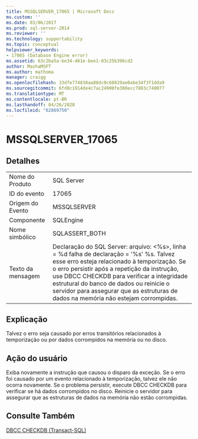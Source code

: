 ```yaml
---
title: MSSQLSERVER_17065 | Microsoft Docs
ms.custom: ''
ms.date: 03/06/2017
ms.prod: sql-server-2014
ms.reviewer: ''
ms.technology: supportability
ms.topic: conceptual
helpviewer_keywords:
- 17065 (Database Engine error)
ms.assetid: 63c2ba5a-be34-461e-bee1-03c25b396cd2
author: MashaMSFT
ms.author: mathoma
manager: craigg
ms.openlocfilehash: 33dfe774838aa88dc0c68829ae0abe34f3f1dda9
ms.sourcegitcommit: 6fd8c1914de4c7ac24900fe388ecc7883c740077
ms.translationtype: MT
ms.contentlocale: pt-BR
ms.lasthandoff: 04/26/2020
ms.locfileid: "62869750"
---
```

# <a name="mssqlserver_17065"></a>MSSQLSERVER_17065
    
## <a name="details"></a>Detalhes  
  
|||  
|-|-|  
|Nome do Produto|SQL Server|  
|ID do evento|17065|  
|Origem do Evento|MSSQLSERVER|  
|Componente|SQLEngine|  
|Nome simbólico|SQLASSERT_BOTH|  
|Texto da mensagem|Declaração do SQL Server: arquivo: \<%s>, linha = %d falha de declaração = '%s' %s. Talvez esse erro esteja relacionado à temporização. Se o erro persistir após a repetição da instrução, use DBCC CHECKDB para verificar a integridade estrutural do banco de dados ou reinicie o servidor para assegurar que as estruturas de dados na memória não estejam corrompidas.|  
  
## <a name="explanation"></a>Explicação  
 Talvez o erro seja causado por erros transitórios relacionados à temporização ou por dados corrompidos na memória ou no disco.  
  
## <a name="user-action"></a>Ação do usuário  
 Exiba novamente a instrução que causou o disparo da exceção. Se o erro foi causado por um evento relacionado à temporização, talvez ele não ocorra novamente. Se o problema persistir, execute DBCC CHECKDB para verificar se há dados corrompidos no disco. Reinicie o servidor para assegurar que as estruturas de dados na memória não estão corrompidas.  
  
## <a name="see-also"></a>Consulte Também  
 [DBCC CHECKDB &#40;Transact-SQL&#41;](/sql/t-sql/database-console-commands/dbcc-checkdb-transact-sql)  
  
  
